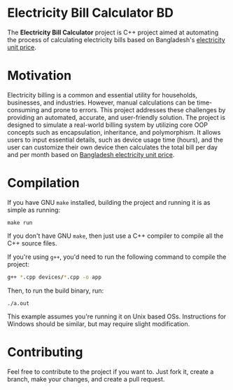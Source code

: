# Electricity Bill Calculator BD

The **Electricity Bill Calculator** project is C++ project aimed at automating
the process of calculating electricity bills based on Bangladesh's
[electricity unit price](https://bpdb.portal.gov.bd/sites/default/files/files/bpdb.portal.gov.bd/page/4a0f045a_1415_45f1_9e7c_02a8ed4f103c/2024-03-01-13-45-740f1fb3c50588f18077bdce93250b9a.pdf).

# Motivation

Electricity billing is a common and essential utility for households,
businesses, and industries. However, manual calculations can be time-consuming
and prone to errors. This project addresses these challenges by providing an
automated, accurate, and user-friendly solution. The project is designed to
simulate a real-world billing system by utilizing core OOP concepts such as
encapsulation, inheritance, and polymorphism. It allows users to input essential
details, such as device usage time (hours), and the user can customize their own
device then calculates the total bill per day and per month based on
[Bangladesh electricity unit price](https://bpdb.portal.gov.bd/sites/default/files/files/bpdb.portal.gov.bd/page/4a0f045a_1415_45f1_9e7c_02a8ed4f103c/2024-03-01-13-45-740f1fb3c50588f18077bdce93250b9a.pdf).

# Compilation

If you have GNU `make` installed, building the project and running it is as
simple as running:

```shell
make run
```

If you don't have GNU `make`, then just use a C++ compiler to compile all the
C++ source files.

If you're using `g++`, you'd need to run the following command to compile the
project:

```sh
g++ *.cpp devices/*.cpp -o app
```

Then, to run the build binary, run:

```shell
./a.out
```

This example assumes you're running it on Unix based OSs. Instructions for
Windows should be similar, but may require slight modification.

# Contributing

Feel free to contribute to the project if you want to. Just fork it, create a
branch, make your changes, and create a pull request.
